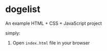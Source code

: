 # dogelist
An example HTML + CSS + JavaScript project

simply:
1. Open `index.html` file in your browser
